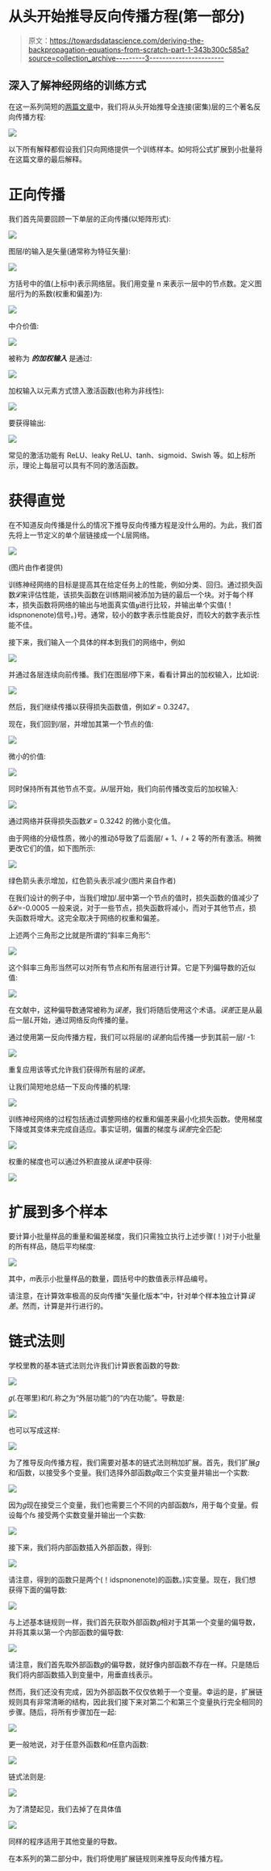 # 从头开始推导反向传播方程(第一部分)

> 原文：<https://towardsdatascience.com/deriving-the-backpropagation-equations-from-scratch-part-1-343b300c585a?source=collection_archive---------3----------------------->

## 深入了解神经网络的训练方式

在这一系列简短的[两篇文章](/deriving-the-backpropagation-equations-from-scratch-part-2-693d4162e779)中，我们将从头开始推导全连接(密集)层的三个著名反向传播方程:

![](img/87c574672a66eaeefd66688da809bee0.png)

以下所有解释都假设我们只向网络提供一个训练样本。如何将公式扩展到小批量将在这篇文章的最后解释。

# 正向传播

我们首先简要回顾一下单层的正向传播(以矩阵形式):

![](img/8f12b8d3817ee629a33bc5e13cef36a5.png)

图层𝑙的输入是矢量(通常称为特征矢量):

![](img/be0f8a6808d9779f299324b54f7c224e.png)

方括号中的值(上标中)表示网络层。我们用变量 n 来表示一层中的节点数。定义图层𝑙行为的系数(权重和偏差)为:

![](img/dda6d2dd93fc886e94f4c26908258f9c.png)

中介价值:

![](img/e66ad76a490a162ea80fdff6b7f478e8.png)

被称为 ***的加权输入*** 是通过:

![](img/92b97c2644ffcb6f7ef69c2a8581f3f2.png)

加权输入以元素方式馈入激活函数(也称为非线性):

![](img/4d2576ff69774100ad4b0182762adc9f.png)

要获得输出:

![](img/9945566510649c98ba627c21ea53d94d.png)

常见的激活功能有 ReLU、leaky ReLU、tanh、sigmoid、Swish 等。如上标所示，理论上每层可以具有不同的激活函数。

# 获得直觉

在不知道反向传播是什么的情况下推导反向传播方程是没什么用的。为此，我们首先将上一节定义的单个层链接成一个𝐿层网络。

![](img/683dadfadce3acb9c63cad5064c6ba7d.png)

(图片由作者提供)

训练神经网络的目标是提高其在给定任务上的性能，例如分类、回归。通过损失函数𝓛来评估性能，该损失函数在训练期间被添加为链的最后一个块。对于每个样本，损失函数将网络的输出与地面真实值𝒚进行比较，并输出单个实值(！idspnonenote)信号。)号。通常，较小的数字表示性能良好，而较大的数字表示性能不佳。

接下来，我们输入一个具体的样本到我们的网络中，例如

![](img/bdb72a4e55b3b6f022cf5f325bcd720c.png)

并通过各层连续向前传播。我们在图层𝑙停下来，看看计算出的加权输入，比如说:

![](img/53a12e1a1f4cb5cd806ee22f92bd8985.png)

然后，我们继续传播以获得损失函数值，例如𝓛 = 0.3247。

现在，我们回到𝑙层，并增加其第一个节点的值:

![](img/81e2e686c23a01392772bb3a60c2974f.png)

微小的价值:

![](img/1c8f6c57fcb42e6907ac9134ef5ccb48.png)

同时保持所有其他节点不变。从𝑙层开始，我们向前传播改变后的加权输入:

![](img/1a7a0734794216cb7289277b43c81de8.png)

通过网络并获得损失函数𝓛 = 0.3242 的微小变化值。

由于网络的分级性质，微小的推动δ导致了后面层𝑙 + 1、𝑙 + 2 等的所有激活。稍微更改它们的值，如下图所示:

![](img/883bc1059bd1896d70f0cf354a755509.png)

绿色箭头表示增加，红色箭头表示减少(图片来自作者)

在我们设计的例子中，当我们增加𝑙.层中第一个节点的值时，损失函数的值减少了
δ𝓛=-0.0005 一般来说，对于一些节点，损失函数将减小，而对于其他节点，损失函数将增大。这完全取决于网络的权重和偏差。

上述两个三角形之比就是所谓的“斜率三角形”:

![](img/80eb6c485f658560f170540f923c73f6.png)

这个斜率三角形当然可以对所有节点和所有层进行计算。它是下列偏导数的近似值:

![](img/bd950408693c53f220e1dcd0efd4d59c.png)

在文献中，这种偏导数通常被称为*误差*，我们将随后使用这个术语。*误差*正是从最后一层𝐿开始，通过网络反向传播的量。

通过使用第一反向传播方程，我们可以将层𝑙的*误差*向后传播一步到其前一层𝑙 -1:

![](img/476ad3a4ccde20fa053901d6984ea0dc.png)

重复应用该等式允许我们获得所有层的*误差*。

让我们简短地总结一下反向传播的机理:

![](img/bb464eb0489e3b853e38dbc45cb98e10.png)

训练神经网络的过程包括通过调整网络的权重和偏差来最小化损失函数。使用梯度下降或其变体来完成自适应。事实证明，偏置的梯度与*误差*完全匹配:

![](img/d9b030a7f720b8febd35e6f60f06e859.png)

权重的梯度也可以通过外积直接从*误差*中获得:

![](img/c62744f7259d6bc4a5965a3ae60a70d3.png)

# 扩展到多个样本

要计算小批量样品的重量和偏差梯度，我们只需独立执行上述步骤(！)对于小批量的所有样品，随后平均梯度:

![](img/9f85db77ca8f7c8968c1f206aa279d52.png)

其中，𝑚表示小批量样品的数量，圆括号中的数值表示样品编号。

请注意，在计算效率极高的反向传播“矢量化版本”中，针对单个样本独立计算*误差*。然而，计算是并行进行的。

# 链式法则

学校里教的基本链式法则允许我们计算嵌套函数的导数:

![](img/279e0bc8e039ed4332201269a93ee086.png)

𝑔(.在哪里)和𝑓(.称之为“外层功能”)的“内在功能”。导数是:

![](img/14701ce297e6429e1a89610e0eb9b2aa.png)

也可以写成这样:

![](img/374d81bb9ed6a404371af648d1bc07e8.png)

为了推导反向传播方程，我们需要对基本的链式法则稍加扩展。首先，我们扩展𝑔和𝑓函数，以接受多个变量。我们选择外部函数𝑔取三个实变量并输出一个实数:

![](img/d4141b7ebc5cc02893d980cc0153924e.png)

因为𝑔现在接受三个变量，我们也需要三个不同的内部函数𝑓s，用于每个变量。假设每个𝑓s 接受两个实数变量并输出一个实数:

![](img/e974fc961d59415ae825d1e09f33befc.png)

接下来，我们将内部函数插入外部函数，得到:

![](img/2e536d3700c5cd9e8063d45af0abf7cd.png)

请注意，得到的函数只是两个(！idspnonenote)的函数。)实变量。现在，我们想获得下面的偏导数:

![](img/7e62b4fac63b149ead13d7635753d8d1.png)

与上述基本链规则一样，我们首先获取外部函数𝑔相对于其第一个变量的偏导数，并将其乘以第一个内部函数的偏导数:

![](img/2b9d88d86a91acad32982a4ca353766b.png)

请注意，我们首先取外部函数𝑔的偏导数，就好像内部函数不存在一样。只是随后我们将内部函数插入到变量中，用垂直线表示。

然而，我们还没有完成，因为外部函数不仅仅依赖于一个变量。幸运的是，扩展链规则具有非常清晰的结构，因此我们接下来对第二个和第三个变量执行完全相同的步骤。随后，将所有步骤加在一起:

![](img/2bb95203ad1ab4a763791f552302dd1b.png)

更一般地说，对于任意外函数和𝑛任意内函数:

![](img/d65be1566855c0b34ab565e9577911e3.png)

链式法则是:

![](img/6900827b35e003e77bd5c893a58035f2.png)

为了清楚起见，我们去掉了在具体值

![](img/b7c66ed03f82376f3743fefa27173376.png)

同样的程序适用于其他变量的导数。

在本系列的第二部分中，我们将使用扩展链规则来推导反向传播方程。